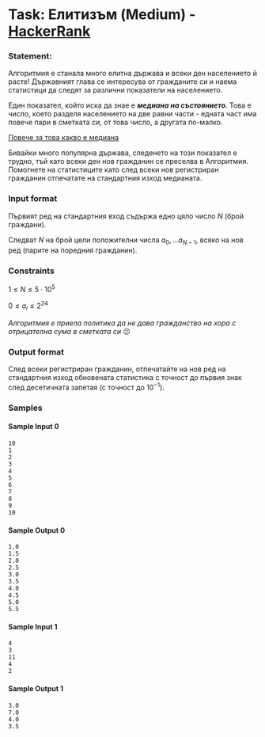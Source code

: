 # Task: Елитизъм (Medium) - [HackerRank](<https://www.hackerrank.com/contests/sda-hw-8-2022/challenges/elitism>)


### Statement:

Алгоритмия e станала много елитна държава и всеки ден населението й расте! Държавният глава се интересува от гражданите си и наема статистици да следят за различни показатели на населението. 

Един показател, който иска да знае е **<em>медиана на състоянието</em>**. Това е число, което разделя населението на две равни части - едната част има повече пари в сметката си, от това число, а другата по-малко.

<a href="https://www.hackerrank.com/external_redirect?to=https://en.wikipedia.org/wiki/Median" target="_blank">Повече за това какво е медиана</a>

Бивайки много популярна държава, следенето на този показател е трудно, тъй като всеки ден нов гражданин се преселва в Алгоритмия. Помогнете на статистиците като след всеки нов регистриран гражданин отпечатате на стандартния изход медианата.


### Input format

Първият ред на стандартния вход съдържа едно цяло число $N$ (брой граждани).

Следват $N$ на брой цели положителни числа $a_0, ... a_{N-1}$, всяко на нов ред (парите на поредния гражданин).


### Constraints

$1 \le N \le 5 \cdot 10^5$

$0 \le a_i \le 2^{24}$

 
*Алгоритмия е приела политика да не дава гражданство на хора с отрицателна сума в сметката си* 😕

### Output format

След всеки регистриран гражданин, отпечатайте на нов ред на стандартния изход обновената статистика с точност до първия знак след десетичната запетая (с точност до $10^{-1}$).


### Samples


#### Sample Input 0
```
10
1
2
3
4
5
6
7
8
9
10
```

#### Sample Output 0
```
1.0
1.5
2.0
2.5
3.0
3.5
4.0
4.5
5.0
5.5
```

#### Sample Input 1
```
4
3
11
4
2
```

#### Sample Output 1
```
3.0
7.0
4.0
3.5
```
